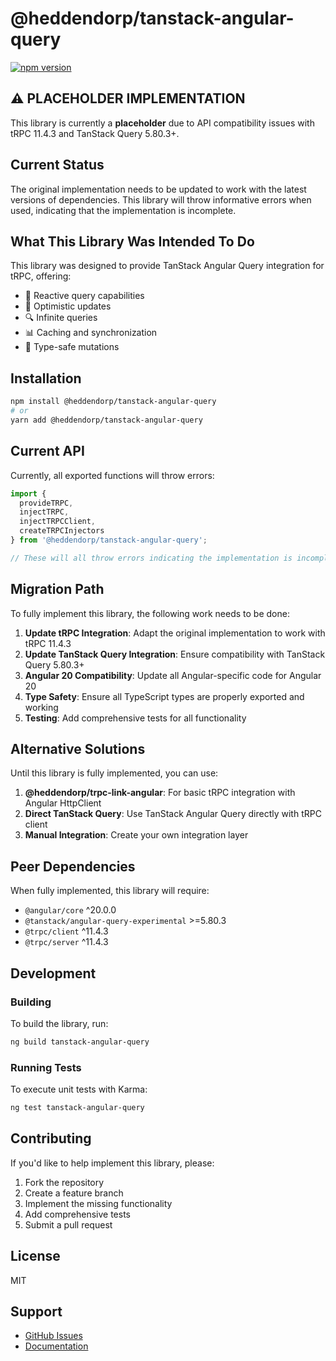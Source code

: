 # @heddendorp/tanstack-angular-query

[![npm version](https://badge.fury.io/js/@heddendorp/tanstack-angular-query.svg)](https://badge.fury.io/js/@heddendorp/tanstack-angular-query)

## ⚠️ PLACEHOLDER IMPLEMENTATION

This library is currently a **placeholder** due to API compatibility issues with tRPC 11.4.3 and TanStack Query 5.80.3+.

## Current Status

The original implementation needs to be updated to work with the latest versions of dependencies. This library will throw informative errors when used, indicating that the implementation is incomplete.

## What This Library Was Intended To Do

This library was designed to provide TanStack Angular Query integration for tRPC, offering:

- 🔄 Reactive query capabilities
- 📱 Optimistic updates
- 🔍 Infinite queries
- 📊 Caching and synchronization
- 🎯 Type-safe mutations

## Installation

```bash
npm install @heddendorp/tanstack-angular-query
# or
yarn add @heddendorp/tanstack-angular-query
```

## Current API

Currently, all exported functions will throw errors:

```typescript
import { 
  provideTRPC, 
  injectTRPC, 
  injectTRPCClient, 
  createTRPCInjectors 
} from '@heddendorp/tanstack-angular-query';

// These will all throw errors indicating the implementation is incomplete
```

## Migration Path

To fully implement this library, the following work needs to be done:

1. **Update tRPC Integration**: Adapt the original implementation to work with tRPC 11.4.3
2. **Update TanStack Query Integration**: Ensure compatibility with TanStack Query 5.80.3+
3. **Angular 20 Compatibility**: Update all Angular-specific code for Angular 20
4. **Type Safety**: Ensure all TypeScript types are properly exported and working
5. **Testing**: Add comprehensive tests for all functionality

## Alternative Solutions

Until this library is fully implemented, you can use:

1. **@heddendorp/trpc-link-angular**: For basic tRPC integration with Angular HttpClient
2. **Direct TanStack Query**: Use TanStack Angular Query directly with tRPC client
3. **Manual Integration**: Create your own integration layer

## Peer Dependencies

When fully implemented, this library will require:

- `@angular/core` ^20.0.0
- `@tanstack/angular-query-experimental` >=5.80.3
- `@trpc/client` ^11.4.3
- `@trpc/server` ^11.4.3

## Development

### Building

To build the library, run:

```bash
ng build tanstack-angular-query
```

### Running Tests

To execute unit tests with Karma:

```bash
ng test tanstack-angular-query
```

## Contributing

If you'd like to help implement this library, please:

1. Fork the repository
2. Create a feature branch
3. Implement the missing functionality
4. Add comprehensive tests
5. Submit a pull request

## License

MIT

## Support

- [GitHub Issues](https://github.com/heddendorp/trpc-angular/issues)
- [Documentation](https://github.com/heddendorp/trpc-angular#readme)
